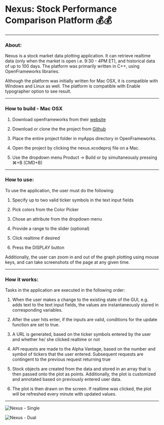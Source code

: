 
# Nexus: Stock Performance Comparison Platform 💰💰

---

### About: 

Nexus is a stock market data plotting application. It can retrieve realtime data (only when the market is open i.e. 9:30 - 4PM ET), and historical data of up to 100 days. The platform was primarily written in C++, using OpenFrameworks libraries. 

Although the platform was initially written for Mac OSX, it is compatible with Windows and Linux as well. The platform is compatible with Enable typographer option to see result.

---

### How to build - Mac OSX

1) Download openframeworks from their [website](http://openframeworks.cc/download/)

2) Download or clone the the project from [Github](https://github.com/uiuc-sp18-cs126/final-project-chinmayasharma.git)

3) Place the entire project folder in myApps directory in OpenFrameworks.

4) Open the project by clicking the nexus.xcodeproj file on a Mac. 

5) Use the dropdown menu Product -> Build or by simultaneously pressing ⌘+B (CMD+B) 

---
### How to use:
To use the application, the user must do the following:
1) Specify up to two valid ticker symbols in the text input fields

2) Pick colors from the Color Picker

3) Chose an attribute from the dropdown menu

4) Provide a range to the slider (optional)

5) Click realtime if desired

6) Press the DISPLAY button

Additionally, the user can zoom in and out of the graph plotting using mouse keys, and can take screenshots of the page at any given time.

---
### How it works:
Tasks in the application are executed in the following order:
1) When the user makes a change to the existing state of the GUI, e.g. adds text to the text input fields, the values are instantaneously stored in corresponding variables.

2) After the user hits enter, if the inputs are valid, conditions for the update function are set to true. 

3) A URL is generated, based on the ticker symbols entered by the user and whether he/ she clicked realtime or not

3) API requests are made to the Alpha Vantage, based on the number and symbol of tickers that the user entered. Subsequent requests are contingent to the previous request returning true 

4) Stock objects are created from the data and stored in an array that is then passed onto the plot as points. Additionally, the plot is customized and annotated based on previously entered user data.

5) The plot is then drawn on the screen. If realtime was clicked, the plot will be refreshed every minute with updated values.

---
![Nexus - Single](https://cdn1.imggmi.com/uploads/2018/5/2/cc36832a00656b1fdd1064e598d60188-full.png)


![Nexus - Dual](https://cdn1.imggmi.com/uploads/2018/5/2/2ec78c5eb99df8dbb839430fd977f1a5-full.png)
